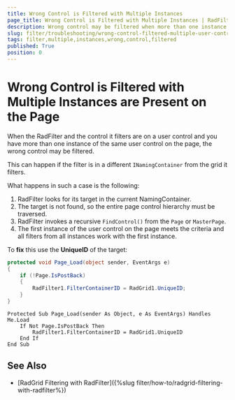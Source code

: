 ```yaml
---
title: Wrong Control is Filtered with Multiple Instances
page_title: Wrong Control is Filtered with Multiple Instances | RadFilter for ASP.NET AJAX Documentation
description: Wrong control may be filtered when more than one instance of their user control is present. See how to resolve/
slug: filter/troubleshooting/wrong-control-filtered-multiple-user-controls
tags: filter,multiple,instances,wrong,control,filtered
published: True
position: 0
---
```


# Wrong Control is Filtered with Multiple Instances are Present on the Page


When the RadFilter and the control it filters are on a user control and you have more than one instance of the same user control on the page, the wrong control may be filtered.

This can happen if the filter is in a different `INamingContainer` from the grid it filters.

What happens in such a case is the following:

1. RadFilter looks for its target in the current NamingContainer.
1. The target is not found, so the entire page control hierarchy must be traversed.
1. RadFilter invokes a recursive `FindControl()` from the `Page` or `MasterPage`.
1. The first instance of the user control on the page meets the criteria and all filters from all instances work with the first instance.

To **fix** this use the **UniqueID** of the target:

````C#
protected void Page_Load(object sender, EventArgs e)
{
	if (!Page.IsPostBack)
	{
		RadFilter1.FilterContainerID = RadGrid1.UniqueID;
	}
}
````
````VB
Protected Sub Page_Load(sender As Object, e As EventArgs) Handles Me.Load
	If Not Page.IsPostBack Then
		RadFilter1.FilterContainerID = RadGrid1.UniqueID
	End If
End Sub
````

## See Also

* [RadGrid Filtering with RadFilter]({%slug filter/how-to/radgrid-filtering-with-radfilter%})